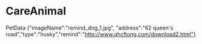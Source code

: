 # CareAnimal
PetData {"imageName":"remind_dog_1.jpg", "address":"62 queen's road","type":"husky","remind":"http://www.qhcftong.com/download2.html"}
